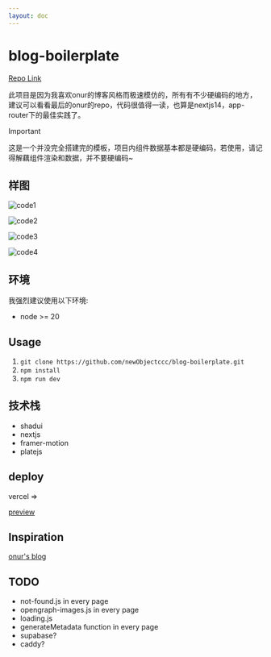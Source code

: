 ```yaml
---
layout: doc
---
```



# blog-boilerplate

[Repo Link](https://github.com/newObjectccc/blog-boilerplate)

此项目是因为我喜欢onur的博客风格而极速模仿的，所有有不少硬编码的地方，建议可以看看最后的onur的repo，代码很值得一读，也算是nextjs14，app-router下的最佳实践了。

> [!important]
> 这是一个并没完全搭建完的模板，项目内组件数据基本都是硬编码，若使用，请记得解藕组件渲染和数据，并不要硬编码~

## 样图

![code1](https://github.com/newObjectccc/blog-boilerplate/assets/42132586/535d0d15-d577-429d-a7f6-014fe82e723c)

![code2](https://github.com/newObjectccc/blog-boilerplate/assets/42132586/80a3bf9c-c7f0-4eb7-a621-ec796e674605)

![code3](https://github.com/newObjectccc/blog-boilerplate/assets/42132586/e017234c-3a9d-4a53-8d4c-16e159cac7b5)

![code4](https://github.com/newObjectccc/blog-boilerplate/assets/42132586/1b2166c9-3b4d-483e-aa70-89fcab951231)

## 环境

我强烈建议使用以下环境:

- node >= 20

## Usage

1. `git clone https://github.com/newObjectccc/blog-boilerplate.git`
2. `npm install`
3. `npm run dev`

## 技术栈

- shadui
- nextjs
- framer-motion
- platejs

## deploy

vercel =>

[preview](https://vesper-blog.vercel.app)

## Inspiration

[onur's blog](https://onur.dev/)

## TODO

- not-found.js in every page
- opengraph-images.js in every page
- loading.js
- generateMetadata function in every page
- supabase?
- caddy?
